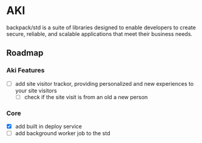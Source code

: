 # AKI

backpack/std is a suite of libraries designed to enable developers to create
secure, reliable, and scalable applications that meet their business needs.

## Roadmap

### Aki Features

- [ ] add site visitor trackor, providing personalized and new experiences to
      your site visitors
  - [ ] check if the site visit is from an old a new person

### Core

- [x] add built in deploy service
- [ ] add background worker job to the std
